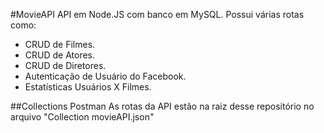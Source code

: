 #MovieAPI
API em Node.JS com banco em MySQL.
Possui várias rotas como:
- CRUD de Filmes.
- CRUD de Atores.
- CRUD de Diretores.
- Autenticação de Usuário do Facebook.
- Estatísticas Usuários X Filmes.

##Collections Postman
As rotas da API estão na raiz desse repositório no arquivo "Collection movieAPI.json"